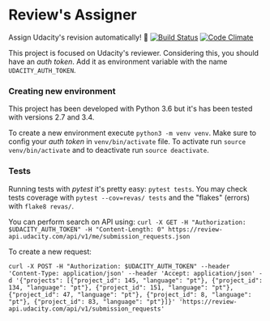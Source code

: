 # Review's Assigner

Assign Udacity's revision automatically! 🔦 [![Build Status](https://travis-ci.org/anapaulagomes/reviews-assigner.svg?branch=master)](https://travis-ci.org/anapaulagomes/reviews-assigner) [![Code Climate](https://codeclimate.com/github/anapaulagomes/reviews-assigner/badges/gpa.svg)](https://codeclimate.com/github/anapaulagomes/reviews-assigner)

This project is focused on Udacity's reviewer. Considering this, you should have an _auth token_.
Add it as environment variable with the name `UDACITY_AUTH_TOKEN`.

### Creating new environment

This project has been developed with Python 3.6 but it's has been tested with versions 2.7 and 3.4.

To create a new environment execute `python3 -m venv venv`. Make sure to config your _auth token_ in `venv/bin/activate` file. To activate run `source venv/bin/activate` and to deactivate run `source deactivate`.

### Tests

Running tests with _pytest_ it's pretty easy: `pytest tests`. You may check tests coverage with `pytest --cov=revas/ tests` and the "flakes" (errors) with `flake8 revas/`.

You can perform search on API using: `curl -X GET -H "Authorization: $UDACITY_AUTH_TOKEN" -H "Content-Length: 0" https://review-api.udacity.com/api/v1/me/submission_requests.json`

To create a new request:

```curl -X POST -H "Authorization: $UDACITY_AUTH_TOKEN" --header 'Content-Type: application/json' --header 'Accept: application/json' -d '{"projects": [{"project_id": 145, "language": "pt"}, {"project_id": 134, "language": "pt"}, {"project_id": 151, "language": "pt"}, {"project_id": 47, "language": "pt"}, {"project_id": 8, "language": "pt"}, {"project_id": 83, "language": "pt"}]}' 'https://review-api.udacity.com/api/v1/submission_requests'```
